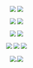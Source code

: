 <!-- ![header](https://capsule-render.vercel.app/api?type=waving&height=160&color=0:FF8383,100:9ED1FF&fontColor=FF6F6F) -->

<p align="center">
  <img src="https://img.shields.io/badge/html5-E34F26?style=flat&logo=html5&logoColor=white">
  <img src="https://img.shields.io/badge/css3-1572B6?style=flat&logo=css3&logoColor=white">
</p>

<p align="center">
  <img src="https://img.shields.io/badge/javascript-F7DF1E?style=flat&logo=javascript&logoColor=white">
  <img src="https://img.shields.io/badge/typescript-3178C6?style=flat&logo=typescript&logoColor=white">
</p>

<p align="center">
  <img src="https://img.shields.io/badge/react-61DAFB?style=flat&logo=react&logoColor=white">
  <img src="https://img.shields.io/badge/next-000000?style=flat&logo=next&logoColor=white">
</p>

<p align="center">
  <img src="https://img.shields.io/badge/git-F05032?style=flat&logo=git&logoColor=white">
  <img src="https://img.shields.io/badge/mongodb-47A248?style=flat&logo=mongodb&logoColor=white">
  <img src="https://img.shields.io/badge/express-000000?style=flat&logo=express&logoColor=white">
</p>


<p align="center">
  <a href="https://github.com/kangmin01">
    <img align="center" src="https://github-readme-stats.vercel.app/api?username=kangmin01&hide_rank=true&show_icons=true&hide=stars,issues&theme=dracula&line_height=30" />
  </a>
  <a href="https://github.com/kangmin01">
    <img align="center" src="https://github-readme-stats.vercel.app/api/top-langs/?username=kangmin01&layout=compact&theme=dracula" />
  </a>
</p>
